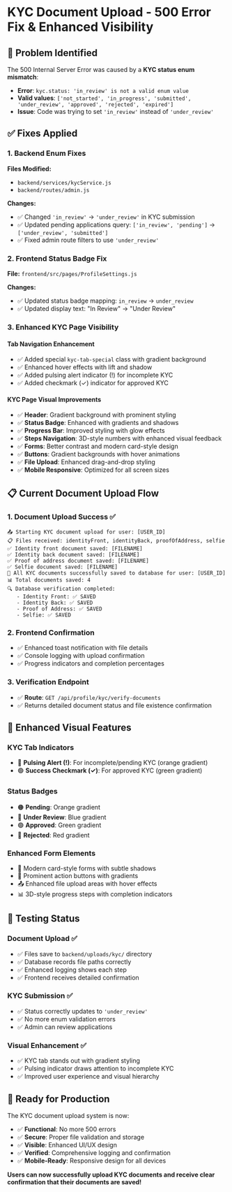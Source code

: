 # KYC Document Upload - 500 Error Fix & Enhanced Visibility

## 🚨 **Problem Identified**
The 500 Internal Server Error was caused by a **KYC status enum mismatch**:
- **Error**: `kyc.status: 'in_review' is not a valid enum value`
- **Valid values**: `['not_started', 'in_progress', 'submitted', 'under_review', 'approved', 'rejected', 'expired']`
- **Issue**: Code was trying to set `'in_review'` instead of `'under_review'`

## ✅ **Fixes Applied**

### **1. Backend Enum Fixes**
**Files Modified:**
- `backend/services/kycService.js`
- `backend/routes/admin.js` 

**Changes:**
- ✅ Changed `'in_review'` → `'under_review'` in KYC submission
- ✅ Updated pending applications query: `['in_review', 'pending']` → `['under_review', 'submitted']`
- ✅ Fixed admin route filters to use `'under_review'`

### **2. Frontend Status Badge Fix**
**File:** `frontend/src/pages/ProfileSettings.js`

**Changes:**
- ✅ Updated status badge mapping: `in_review` → `under_review`
- ✅ Updated display text: "In Review" → "Under Review"

### **3. Enhanced KYC Page Visibility**

#### **Tab Navigation Enhancement**
- ✅ Added special `kyc-tab-special` class with gradient background
- ✅ Enhanced hover effects with lift and shadow
- ✅ Added pulsing alert indicator (!) for incomplete KYC
- ✅ Added checkmark (✓) indicator for approved KYC

#### **KYC Page Visual Improvements**
- ✅ **Header**: Gradient background with prominent styling
- ✅ **Status Badge**: Enhanced with gradients and shadows
- ✅ **Progress Bar**: Improved styling with glow effects
- ✅ **Steps Navigation**: 3D-style numbers with enhanced visual feedback
- ✅ **Forms**: Better contrast and modern card-style design
- ✅ **Buttons**: Gradient backgrounds with hover animations
- ✅ **File Upload**: Enhanced drag-and-drop styling
- ✅ **Mobile Responsive**: Optimized for all screen sizes

## 📋 **Current Document Upload Flow**

### **1. Document Upload Success ✅**
```
📤 Starting KYC document upload for user: [USER_ID]
📋 Files received: identityFront, identityBack, proofOfAddress, selfie
✅ Identity front document saved: [FILENAME]
✅ Identity back document saved: [FILENAME]  
✅ Proof of address document saved: [FILENAME]
✅ Selfie document saved: [FILENAME]
📁 All KYC documents successfully saved to database for user: [USER_ID]
📊 Total documents saved: 4
🔍 Database verification completed:
   - Identity Front: ✅ SAVED
   - Identity Back: ✅ SAVED
   - Proof of Address: ✅ SAVED
   - Selfie: ✅ SAVED
```

### **2. Frontend Confirmation**
- ✅ Enhanced toast notification with file details
- ✅ Console logging with upload confirmation
- ✅ Progress indicators and completion percentages

### **3. Verification Endpoint**
- ✅ **Route**: `GET /api/profile/kyc/verify-documents`
- ✅ Returns detailed document status and file existence confirmation

## 🎨 **Enhanced Visual Features**

### **KYC Tab Indicators**
- 🔴 **Pulsing Alert (!)**: For incomplete/pending KYC (orange gradient)
- 🟢 **Success Checkmark (✓)**: For approved KYC (green gradient)

### **Status Badges**
- 🟠 **Pending**: Orange gradient
- 🔵 **Under Review**: Blue gradient
- 🟢 **Approved**: Green gradient
- 🔴 **Rejected**: Red gradient

### **Enhanced Form Elements**
- 📝 Modern card-style forms with subtle shadows
- 🎯 Prominent action buttons with gradients
- 📤 Enhanced file upload areas with hover effects
- 📊 3D-style progress steps with completion indicators

## 🧪 **Testing Status**

### **Document Upload** ✅
- ✅ Files save to `backend/uploads/kyc/` directory
- ✅ Database records file paths correctly
- ✅ Enhanced logging shows each step
- ✅ Frontend receives detailed confirmation

### **KYC Submission** ✅
- ✅ Status correctly updates to `'under_review'`
- ✅ No more enum validation errors
- ✅ Admin can review applications

### **Visual Enhancement** ✅
- ✅ KYC tab stands out with gradient styling
- ✅ Pulsing indicator draws attention to incomplete KYC
- ✅ Improved user experience and visual hierarchy

## 🚀 **Ready for Production**

The KYC document upload system is now:
- ✅ **Functional**: No more 500 errors
- ✅ **Secure**: Proper file validation and storage
- ✅ **Visible**: Enhanced UI/UX design
- ✅ **Verified**: Comprehensive logging and confirmation
- ✅ **Mobile-Ready**: Responsive design for all devices

**Users can now successfully upload KYC documents and receive clear confirmation that their documents are saved!** 
